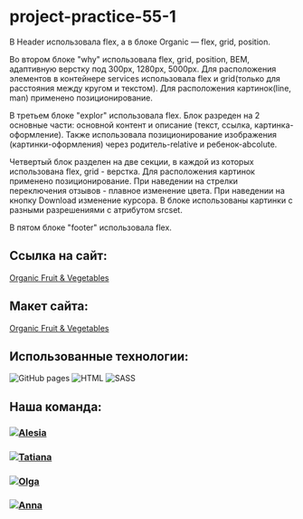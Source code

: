 # project-practice-55-1

В Header использовала flex, а в блоке Organic — flex, grid, position.

Во втором блоке "why" использовала flex, grid, position, BEM, адаптивную верстку под 300px, 1280px, 5000px. Для расположения элементов в контейнере services использовала flex и grid(только для расстояния между кругом и текстом). Для расположения картинок(line, man) применено позиционирование.

В третьем блоке "explor" использовала flex. Блок разреден на 2 основные части: основной контент и описание (текст, ссылка, картинка-оформление). Также использовала позиционирование изображения (картинки-оформления) через родитель-relative и ребенок-abcolute.

Четвертый блок разделен на две секции, в каждой из которых использована flex, grid - верстка. Для расположения картинок применено позиционирование.
При наведении на стрелки переключения отзывов - плавное изменение цвета.
При наведении на кнопку Download изменение курсора.
В блоке использованы картинки с разными разрешениями с атрибутом srcset.

В пятом блоке "footer" использовала flex.

## Ссылка на сайт:

<a alt="Link" href="https://alesia0401.github.io/project-practice-55-1/">Organic Fruit & Vegetables</a>

## Макет сайта:

<a alt="Link" href="https://www.figma.com/file/YasVj3iKyhlHfL5pob9Pbo/organic-food-%2B-(Copy)?t=ziVN0v2mBLHddWVp-0">Organic Fruit & Vegetables</a>

## Использованные технологии:

<div> 
<img alt="GitHub pages" src="https://img.shields.io/badge/github%20pages-121013?style=for-the-badge&logo=github&logoColor=white" /> 
<img alt="HTML" src="https://img.shields.io/badge/html5-%23E34F26.svg?style=for-the-badge&logo=html5&logoColor=white" />
<img alt="SASS" src="https://img.shields.io/badge/SASS-hotpink.svg?style=for-the-badge&logo=SASS&logoColor=white" />
</div>

## Наша команда:

<h3>
  <a href="https://github.com/Alesia0401">
    <img alt="Alesia" src="https://img.shields.io/badge/-Alesia-black?style=for-the-badge&logo=github&logoColor=white" />
  </a>
</h3>
<h3>
  <a href="https://github.com/Tatiana-Bessoltseva">
    <img alt="Tatiana" src="https://img.shields.io/badge/-Tatiana-black?style=for-the-badge&logo=github&logoColor=white" />
  </a>
</h3>
<h3>
  <a href="https://github.com/o-kova">
    <img alt="Olga" src="https://img.shields.io/badge/-Olga-black?style=for-the-badge&logo=github&logoColor=white" />
  </a>
</h3>
<h3>
  <a href="https://github.com/anna-7nova">
    <img alt="Anna" src="https://img.shields.io/badge/-Anna-black?style=for-the-badge&logo=github&logoColor=white" />
  </a>
</h3>
